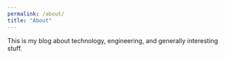 ```yaml
---
permalink: /about/
title: "About"
---
```


This is my blog about technology, engineering, and generally interesting stuff. 